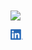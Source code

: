 
<a href="https://github.com/rollwagen">
<img align="center" src="https://github-readme-stats.vercel.app/api?username=rollwagen&show_icons=1&line_height=20&count_private=true&title_color=0366d6&text_color=8b949e&icon_color=c9d1d9&bg_color=ffffff&hide_border=1&hide_rank=1&layout=compact&hide_title=1" />
</a>



[![LinkedIn][1.1]][1]


[1.1]: https://raw.githubusercontent.com/rollwagen/rollwagen/main/images/linkedin.png


[1]: linkedin.com/in/markusrollwagen
